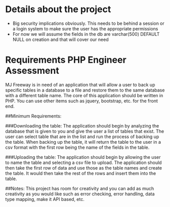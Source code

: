 # Details about the project
* Big security implications obviously. This needs to be behind a session or a login system to make sure the user has the appropriate permissions
* For now we will assume the fields in the db are varchar(500) DEFAULT NULL on creation and that will cover our need

# Requirements PHP Engineer Assessment

MJ Freeway is in need of an application that will allow a user to back up specific tables in a database to a file and restore them to the same database with a different table name. The core of this application should be written in PHP. You can use other items such as jquery, bootstrap, etc. for the front end.

##Minimum Requirements:

###Downloading the table:
The application should begin by analyzing the database that is given to you and give the user a list of tables that exist. The user can select table that are in the list and run the process of backing up the table. When backing up the table, it will return the table to the user in a csv format with the first row being the name of the fields in the table.

###Uploading the table:
The application should begin by allowing the user to name the table and selecting a csv file to upload. The application should then take the first row of data and use those as the table names and create the table. It would then take the rest of the rows and insert them into the table.

##Notes:
This project has room for creativity and you can add as much creativity as you would like such as error checking, error handling, data type mapping, make it API based, etc.

